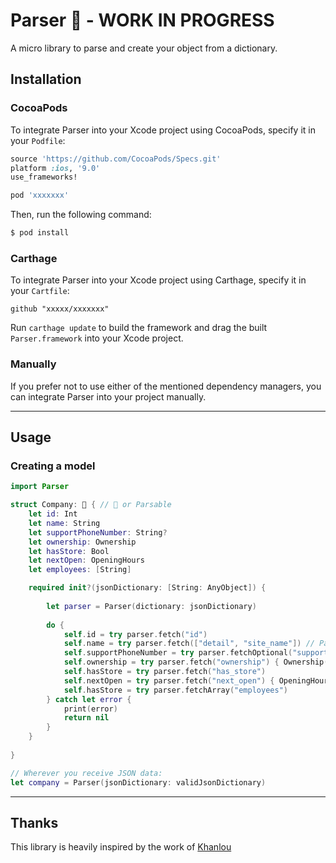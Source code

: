 # Parser 🔨 - WORK IN PROGRESS
A micro library to parse and create your object from a dictionary.

## Installation

### CocoaPods

To integrate Parser into your Xcode project using CocoaPods, specify it in your `Podfile`:

```ruby
source 'https://github.com/CocoaPods/Specs.git'
platform :ios, '9.0'
use_frameworks!

pod 'xxxxxxx'
```

Then, run the following command:

```bash
$ pod install
```

### Carthage

To integrate Parser into your Xcode project using Carthage, specify it in your `Cartfile`:

```ogdl
github "xxxxx/xxxxxxx"
```

Run `carthage update` to build the framework and drag the built `Parser.framework` into your Xcode project.

### Manually

If you prefer not to use either of the mentioned dependency managers, you can integrate Parser into your project manually.

---

## Usage

### Creating a model

```swift
import Parser

struct Company: 🔨 { // 🔨 or Parsable
    let id: Int
    let name: String
    let supportPhoneNumber: String?
    let ownership: Ownership
    let hasStore: Bool
    let nextOpen: OpeningHours
    let employees: [String]

    required init?(jsonDictionary: [String: AnyObject]) {
        
        let parser = Parser(dictionary: jsonDictionary)
        
        do {
            self.id = try parser.fetch("id")
            self.name = try parser.fetch(["detail", "site_name"]) // Parse nested objects
            self.supportPhoneNumber = try parser.fetchOptional("support_phone_number")
            self.ownership = try parser.fetch("ownership") { Ownership(rawValue: $0) }
            self.hasStore = try parser.fetch("has_store")
            self.nextOpen = try parser.fetch("next_open") { OpeningHours(jsonDictionary: $0) }
            self.hasStore = try parser.fetchArray("employees")
        } catch let error {
            print(error)
            return nil
        }
    }
    
}

// Wherever you receive JSON data:
let company = Parser(jsonDictionary: validJsonDictionary)

```

---

## Thanks
This library is heavily inspired by the work of [Khanlou](http://khanlou.com/2016/04/decoding-json/)
